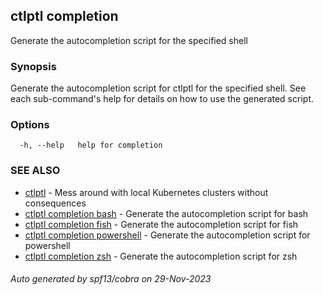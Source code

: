 ## ctlptl completion

Generate the autocompletion script for the specified shell

### Synopsis

Generate the autocompletion script for ctlptl for the specified shell.
See each sub-command's help for details on how to use the generated script.


### Options

```
  -h, --help   help for completion
```

### SEE ALSO

* [ctlptl](ctlptl.md)	 - Mess around with local Kubernetes clusters without consequences
* [ctlptl completion bash](ctlptl_completion_bash.md)	 - Generate the autocompletion script for bash
* [ctlptl completion fish](ctlptl_completion_fish.md)	 - Generate the autocompletion script for fish
* [ctlptl completion powershell](ctlptl_completion_powershell.md)	 - Generate the autocompletion script for powershell
* [ctlptl completion zsh](ctlptl_completion_zsh.md)	 - Generate the autocompletion script for zsh

###### Auto generated by spf13/cobra on 29-Nov-2023
